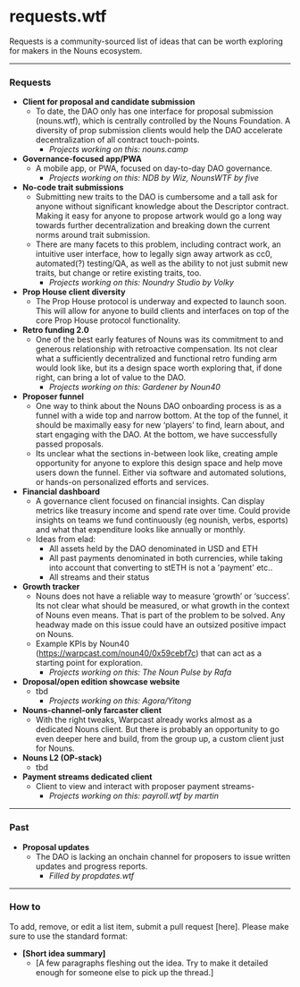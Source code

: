 # requests.wtf

Requests is a community-sourced list of ideas that can be worth exploring for makers in the Nouns ecosystem.


---
### Requests
- **Client for proposal and candidate submission**
  - To date, the DAO only has one interface for proposal submission (nouns.wtf), which is centrally controlled by the Nouns Foundation. A diversity of prop submission clients would help the DAO accelerate decentralization of all contract touch-points.
    - _Projects working on this: nouns.camp_
- **Governance-focused app/PWA**
  - A mobile app, or PWA, focused on day-to-day DAO governance.
    - _Projects working on this: NDB by Wiz, NounsWTF by five_
- **No-code trait submissions**
  - Submitting new traits to the DAO is cumbersome and a tall ask for anyone without significant knowledge about the Descriptor contract. Making it easy for anyone to propose artwork would go a long way towards further decentralization and breaking down the current norms around trait submission.
  - There are many facets to this problem, including contract work, an intuitive user interface, how to legally sign away artwork as cc0, automated(?) testing/QA, as well as the ability to not just submit new traits, but change or retire existing traits, too.
    - _Projects working on this: Noundry Studio by Volky_
- **Prop House client diversity**
  - The Prop House protocol is underway and expected to launch soon. This will allow for anyone to build clients and interfaces on top of the core Prop House protocol functionality.
- **Retro funding 2.0**
  - One of the best early features of Nouns was its commitment to and generous relationship with retroactive compensation. Its not clear what a sufficiently decentralized and functional retro funding arm would look like, but its a design space worth exploring that, if done right, can bring a lot of value to the DAO.
    - _Projects working on this: Gardener by Noun40_
- **Proposer funnel**
  - One way to think about the Nouns DAO onboarding process is as a funnel with a wide top and narrow bottom. At the top of the funnel, it should be maximally easy for new ‘players’ to find, learn about, and start engaging with the DAO. At the bottom, we have successfully passed proposals.
  - Its unclear what the sections in-between look like, creating ample opportunity for anyone to explore this design space and help move users down the funnel. Either via software and automated solutions, or hands-on personalized efforts and services.
- **Financial dashboard**
  - A governance client focused on financial insights. Can display metrics like treasury income and spend rate over time. Could provide insights on teams we fund continuously (eg nounish, verbs, esports) and what that expenditure looks like annually or monthly.
  - Ideas from elad:
    - All assets held by the DAO denominated in USD and ETH
    - All past payments denominated in both currencies, while taking into account that converting to stETH is not a 'payment' etc..
    - All streams and their status
- **Growth tracker**
  - Nouns does not have a reliable way to measure ‘growth’ or ‘success’. Its not clear what should be measured, or what growth in the context of Nouns even means. That is part of the problem to be solved. Any headway made on this issue could have an outsized positive impact on Nouns.
  - Example KPIs by Noun40 (https://warpcast.com/noun40/0x59cebf7c) that can act as a starting point for exploration.
    - _Projects working on this: The Noun Pulse by Rafa_
- **Droposal/open edition showcase website**
  - tbd
    - _Projects working on this: Agora/Yitong_
- **Nouns-channel-only farcaster client**
  - With the right tweaks, Warpcast already works almost as a dedicated Nouns client. But there is probably an opportunity to go even deeper here and build, from the group up, a custom client just for Nouns.
- **Nouns L2 (OP-stack)**
  - tbd
- **Payment streams dedicated client**
  - Client to view and interact with proposer payment streams-
    - _Projects working on this: payroll.wtf by martin_


---
### Past
- **Proposal updates**
  - The DAO is lacking an onchain channel for proposers to issue written updates and progress reports.
    - _Filled by propdates.wtf_

---
### How to
To add, remove, or edit a list item, submit a pull request [here]. Please make sure to use the standard format:
- **[Short idea summary]**
  - [A few paragraphs fleshing out the idea. Try to make it detailed enough for someone else to pick up the thread.]
